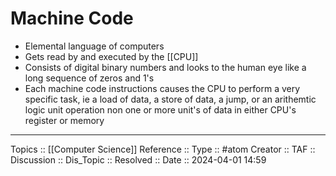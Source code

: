 # Machine Code

- Elemental language of computers
- Gets read by and executed by the [[CPU]]
- Consists of digital binary numbers and looks to the human eye like a long sequence of zeros and 1's
- Each machine code instructions causes the CPU to perform a very specific task, ie a load of data, a store of data, a jump, or an arithemtic logic unit operation non one or more unit's of data in either CPU's register or memory
---
Topics :: [[Computer Science]]
Reference ::
Type :: #atom
Creator ::
TAF ::
Discussion ::
Dis_Topic :: 
Resolved ::
Date :: 2024-04-01 14:59
